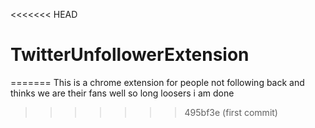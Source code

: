 <<<<<<< HEAD
# TwitterUnfollowerExtension
=======
This is a chrome extension for people not following back and thinks we are their fans
well so long loosers i am done
>>>>>>> 495bf3e (first commit)
